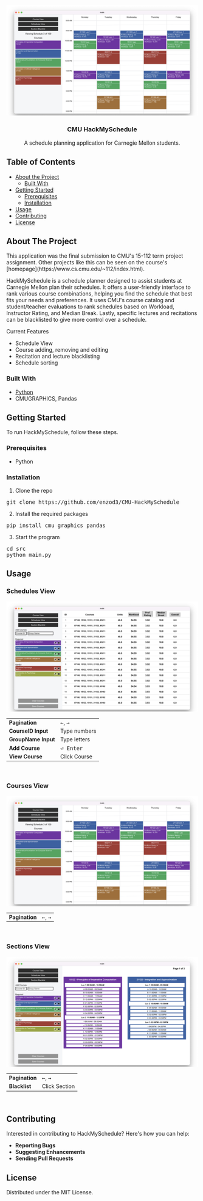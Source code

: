 <!-- PROJECT LOGO -->
<br />
<p align="center">
  <img src="./screenshots/courses.png">
  <h3 align="center">CMU HackMySchedule</h3>
  <p align="center">
    A schedule planning application for Carnegie Mellon students.
  </p>
</p>

<!-- TABLE OF CONTENTS -->
<h2 id="table-of-contents">Table of Contents</h2>
<ul>
<li><a href="#about-the-project">About the Project</a><ul>
<li><a href="#built-with">Built With</a></li>
</ul>
</li>
<li><a href="#getting-started">Getting Started</a><ul>
<li><a href="#prerequisites">Prerequisites</a></li>
<li><a href="#installation">Installation</a></li>
</ul>
</li>
<li><a href="#usage">Usage</a></li>
<li><a href="#contributing">Contributing</a></li>
<li><a href="#license">License</a></li>
</ul>
<!-- ABOUT THE PROJECT -->
<h2 id="about-the-project">About The Project</h2>
This application was the final submission to CMU's 15-112 term project assignment. Other projects like this can be seen on the course's [homepage](https://www.cs.cmu.edu/~112/index.html).

<p>HackMySchedule is a schedule planner designed to assist students at Carnegie Mellon plan their schedules. It offers a user-friendly interface to rank various course combinations, helping you find the schedule that best fits your needs and preferences. It uses CMU&#39;s course catalog and student/teacher evaluations to rank schedules based on Workload, Instructor Rating, and Median Break. Lastly, specific lectures and recitations can be blacklisted to give more control over a schedule. </p>
<p>Current Features</p>
<ul>
<li>Schedule View</li>
<li>Course adding, removing and editing</li>
<li>Recitation and lecture blacklisting</li>
<li>Schedule sorting</li>
</ul>
<h3 id="built-with">Built With</h3>
<ul>
<li><a href="https://www.python.org/">Python</a></li>
<li>CMUGRAPHICS, Pandas</li>
</ul>
<!-- GETTING STARTED -->
<h2 id="getting-started">Getting Started</h2>
<p>To run HackMySchedule, follow these steps.</p>
<h3 id="prerequisites">Prerequisites</h3>
<ul>
<li>Python</li>
</ul>
<h3 id="installation">Installation</h3>
<ol>
<li>Clone the repo</li>
</ol>
<pre class="codeblock language-sh">git <span class="hljs-built_in">clone</span> https://github.com/enzod3/CMU-HackMySchedule
</pre>
<ol start="2">
<li>Install the required packages</li>
</ol>
<pre class="codeblock language-sh">pip install cmu_graphics pandas
</pre>
<ol start="3">
<li>Start the program</li>
</ol>
<pre class="codeblock language-sh"><span class="hljs-built_in">cd</span> src
python main.py
</pre>
<!-- Usage-->
<h2 id="usage">Usage</h2>

<h3>Schedules View</h3>
<img src="./screenshots/schedules.png">

<table>
  <tr>
    <td><strong>Pagination</strong></td>
    <td><kbd>←</kbd>, <kbd>→</kbd></td>
  </tr>
  <tr>
    <td><strong>CourseID Input</strong></td>
    <td>Type numbers</td>
  </tr>
  <tr>
    <td><strong>GroupName Input</strong></td>
    <td>Type letters</td>
  </tr>
  <tr>
    <td><strong>Add Course</strong></td>
    <td><kbd>⏎ Enter</kbd></td>
  </tr>
  <tr>
    <td><strong>View Course</strong></td>
    <td>Click Course</td>
  </tr>
</table>
<br>

<h3>Courses View</h3>
<img src="./screenshots/courses.png">

<table>
  <tr>
    <td><strong>Pagination</strong></td>
    <td><kbd>←</kbd>, <kbd>→</kbd></td>
  </tr>
</table>
<br>

<h3>Sections View</h3>
<img src="./screenshots/sections.png">

<table>
  <tr>
    <td><strong>Pagination</strong></td>
    <td><kbd>←</kbd>, <kbd>→</kbd></td>
  </tr>
  <tr>
    <td><strong>Blacklist</strong></td>
    <td>Click Section</td>
  </tr>
</table>
<br>

<!-- CONTRIBUTING -->
<h2 id="contributing">Contributing</h2>
<p>Interested in contributing to HackMySchedule? Here&#39;s how you can help:</p>
<ul>
<li><strong>Reporting Bugs</strong></li>
<li><strong>Suggesting Enhancements</strong></li>
<li><strong>Sending Pull Requests</strong></li>
</ul>
<!-- LICENSE -->
<h2 id="license">License</h2>
<p>Distributed under the MIT License.</p>

